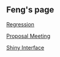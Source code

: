
## Feng's page 

[Regression](http://rnorm.me/regression.html)	
 
[Proposal Meeting](http://rnorm.me/slides.html)	

[Shiny Interface](https://fengji.shinyapps.io/thesis/)
